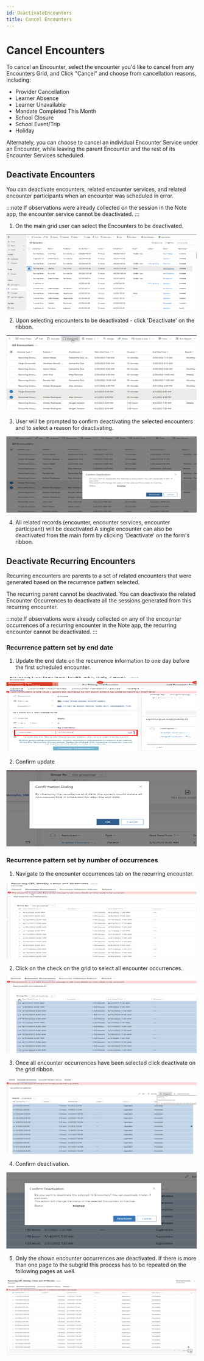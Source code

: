 ```yaml
---
id: DeactivateEncounters
title: Cancel Encounters
---
```

# Cancel Encounters

To cancel an Encounter, select the encounter you'd like to cancel from any Encounters Grid, and Click "Cancel" and choose from cancellation reasons, including:
- Provider Cancellation
- Learner Absence
- Learner Unavailable
- Mandate Completed This Month
- School Closure
- School Event/Trip
- Holiday

Alternately, you can choose to cancel an individual Encounter Service under an Encounter, while leaving the parent Encounter and the rest of its Encounter Services scheduled.

## Deactivate Encounters

You can deactivate encounters, related encounter services, and related encounter participants when an encounter was scheduled in error.

:::note
If observations were already collected on the session in the Note app, the encounter service cannot be deactivated.
:::

1.  On the main grid user can select the Encounters to be deactivated.

<img src ="/img/SelectToDeactivate.png" width="500" height="200"/>


2.  Upon selecting encounters to be deactivated - click 'Deactivate' on the ribbon.

<img src ="/img/ca0f52fd-b9c0-47e5-87ed-9b5e2a8b1739_image.png" width="500" height="200"/>

3.  User will be prompted to confirm deactivating the selected encounters and to select a reason for deactivating.

<img src ="/img/399c27bd-f552-4bb9-9433-5ec75c60271e_image.png" width="500" height="200"/>

4.  All related records (encounter, encounter services, encounter participant) will be deactivated
A single encounter can also be deactivated from the main form by clicking 'Deactivate' on the form's ribbon.

## Deactivate Recurring Encounters

Recurring encounters are parents to a set of related encounters that were generated based on the recurrence pattern selected.

The recurring parent cannot be deactivated. You can deactivate the related Encounter Occurrences to deactivate all the sessions generated from this recurring encounter.

:::note
If observations were already collected on any of the encounter occurrences of a recurring encounter in the Note app, the recurring encounter cannot be deactivated.
:::

### Recurrence pattern set by end date

1.  Update the end date on the recurrence information to one day before the first scheduled encounter.

<img src ="/img/9b8cb298-2429-44af-bc58-4a6d672f193b_image.png" width="500" height="200"/>

2.  Confirm update

<img src ="/img/ConfirmUpdate.png" width="500" height="200"/>

### Recurrence pattern set by number of occurrences

1.  Navigate to the encounter occurrences tab on the recurring encounter.

<img src ="/img/8f0664c7-33a1-4762-8e69-6cfe0e75ab89_image.png" width="500" height="200"/>

2.  Click on the check on the grid to select all encounter occurrences.

<img src ="/img/e0d315e9-fbe1-46ca-8c1e-2703cc1d0957_image.png" width="500" height="200"/>

3.  Once all encounter occurrences have been selected click deactivate on the grid ribbon.

<img src ="/img/9da78011-dd9f-4d37-af65-c89e3ac683bd_image.png" width="500" height="200"/>

4.  Confirm deactivation.

<img src ="/img/1907150b-ee4e-466e-8b07-cf21d8c468af_image.png" width="500" height="200"/>

5. Only the shown encounter occurrences are deactivated. If there is more than one page to the subgrid this process has to be repeated on the following pages as well.

<img src ="/img/cbfa41a3-9a64-48c7-9bf9-a47ca44e4ce6_image.png" width="500" height="200"/>

          
